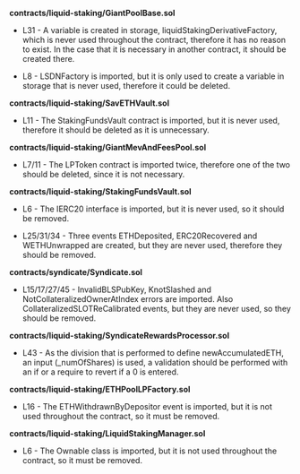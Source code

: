 **contracts/liquid-staking/GiantPoolBase.sol**
- L31 - A variable is created in storage, liquidStakingDerivativeFactory, which is never used throughout the contract, therefore it has no reason to exist. In the case that it is necessary in another contract, it should be created there.

- L8 - LSDNFactory is imported, but it is only used to create a variable in storage that is never used, therefore it could be deleted.


**contracts/liquid-staking/SavETHVault.sol**
- L11 - The StakingFundsVault contract is imported, but it is never used, therefore it should be deleted as it is unnecessary.


**contracts/liquid-staking/GiantMevAndFeesPool.sol**
- L7/11 - The LPToken contract is imported twice, therefore one of the two should be deleted, since it is not necessary.


**contracts/liquid-staking/StakingFundsVault.sol**
- L6 - The IERC20 interface is imported, but it is never used, so it should be removed.

- L25/31/34 - Three events ETHDeposited, ERC20Recovered and WETHUnwrapped are created, but they are never used, therefore they should be removed.


**contracts/syndicate/Syndicate.sol**
- L15/17/27/45 - InvalidBLSPubKey, KnotSlashed and NotCollateralizedOwnerAtIndex errors are imported. Also CollateralizedSLOTReCalibrated events, but they are never used, so they should be removed.


**contracts/liquid-staking/SyndicateRewardsProcessor.sol**
- L43 - As the division that is performed to define newAccumulatedETH, an input (_numOfShares) is used, a validation should be performed with an if or a require to revert if a 0 is entered.


**contracts/liquid-staking/ETHPoolLPFactory.sol**
- L16 - The ETHWithdrawnByDepositor event is imported, but it is not used throughout the contract, so it must be removed.


**contracts/liquid-staking/LiquidStakingManager.sol**
- L6 - The Ownable class is imported, but it is not used throughout the contract, so it must be removed.

